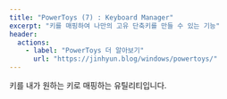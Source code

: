 ```yaml
---
title: "PowerToys (7) : Keyboard Manager"
excerpt: "키를 매핑하여 나만의 고유 단축키를 만들 수 있는 기능"
header:
  actions:
    - label: "PowerToys 더 알아보기"
      url: "https://jinhyun.blog/windows/powertoys/"
---
```


키를 내가 원하는 키로 매핑하는 유틸리티입니다.
